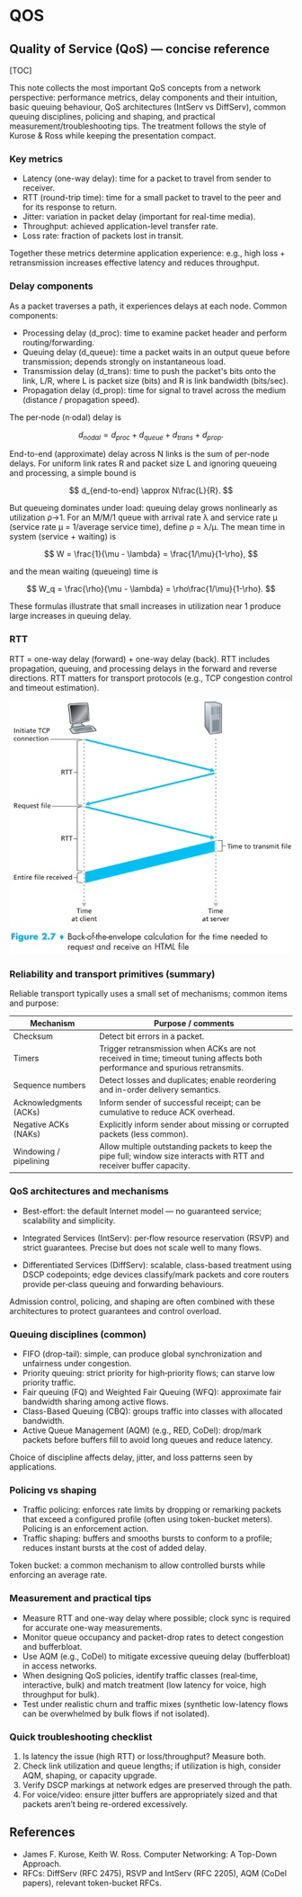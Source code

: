 # QOS

## Quality of Service (QoS) — concise reference

[TOC]

This note collects the most important QoS concepts from a network perspective: performance metrics, delay components and their intuition, basic queuing behaviour, QoS architectures (IntServ vs DiffServ), common queuing disciplines, policing and shaping, and practical measurement/troubleshooting tips. The treatment follows the style of Kurose & Ross while keeping the presentation compact.

### Key metrics

- Latency (one-way delay): time for a packet to travel from sender to receiver.
- RTT (round-trip time): time for a small packet to travel to the peer and for its response to return.
- Jitter: variation in packet delay (important for real-time media).
- Throughput: achieved application-level transfer rate.
- Loss rate: fraction of packets lost in transit.

Together these metrics determine application experience: e.g., high loss + retransmission increases effective latency and reduces throughput.

### Delay components

As a packet traverses a path, it experiences delays at each node. Common components:

- Processing delay (d_proc): time to examine packet header and perform routing/forwarding.
- Queuing delay (d_queue): time a packet waits in an output queue before transmission; depends strongly on instantaneous load.
- Transmission delay (d_trans): time to push the packet's bits onto the link, L/R, where L is packet size (bits) and R is link bandwidth (bits/sec).
- Propagation delay (d_prop): time for signal to travel across the medium (distance / propagation speed).

The per‑node (n·odal) delay is

$$
d_{nodal} = d_{proc} + d_{queue} + d_{trans} + d_{prop}.
$$

End-to-end (approximate) delay across N links is the sum of per-node delays. For uniform link rates R and packet size L and ignoring queueing and processing, a simple bound is

$$
d_{end-to-end} \approx N\frac{L}{R}.
$$

But queueing dominates under load: queuing delay grows nonlinearly as utilization ρ→1. For an M/M/1 queue with arrival rate λ and service rate μ (service rate μ = 1/average service time), define ρ = λ/μ. The mean time in system (service + waiting) is

$$
W = \frac{1}{\mu - \lambda} = \frac{1/\mu}{1-\rho},
$$

and the mean waiting (queueing) time is

$$
W_q = \frac{\rho}{\mu - \lambda} = \rho\frac{1/\mu}{1-\rho}.
$$

These formulas illustrate that small increases in utilization near 1 produce large increases in queuing delay.

### RTT

RTT = one-way delay (forward) + one-way delay (back). RTT includes propagation, queuing, and processing delays in the forward and reverse directions. RTT matters for transport protocols (e.g., TCP congestion control and timeout estimation).

![rtt_example](res/rtt_example.png)

### Reliability and transport primitives (summary)

Reliable transport typically uses a small set of mechanisms; common items and purpose:

| Mechanism | Purpose / comments |
|---|---|
| Checksum | Detect bit errors in a packet. |
| Timers | Trigger retransmission when ACKs are not received in time; timeout tuning affects both performance and spurious retransmits. |
| Sequence numbers | Detect losses and duplicates; enable reordering and in-order delivery semantics. |
| Acknowledgments (ACKs) | Inform sender of successful receipt; can be cumulative to reduce ACK overhead. |
| Negative ACKs (NAKs) | Explicitly inform sender about missing or corrupted packets (less common). |
| Windowing / pipelining | Allow multiple outstanding packets to keep the pipe full; window size interacts with RTT and receiver buffer capacity. |


### QoS architectures and mechanisms

- Best-effort: the default Internet model — no guaranteed service; scalability and simplicity.

- Integrated Services (IntServ): per‑flow resource reservation (RSVP) and strict guarantees. Precise but does not scale well to many flows.

- Differentiated Services (DiffServ): scalable, class-based treatment using DSCP codepoints; edge devices classify/mark packets and core routers provide per‑class queuing and forwarding behaviours.

Admission control, policing, and shaping are often combined with these architectures to protect guarantees and control overload.

### Queuing disciplines (common)

- FIFO (drop-tail): simple, can produce global synchronization and unfairness under congestion.
- Priority queuing: strict priority for high‑priority flows; can starve low priority traffic.
- Fair queuing (FQ) and Weighted Fair Queuing (WFQ): approximate fair bandwidth sharing among active flows.
- Class-Based Queuing (CBQ): groups traffic into classes with allocated bandwidth.
- Active Queue Management (AQM) (e.g., RED, CoDel): drop/mark packets before buffers fill to avoid long queues and reduce latency.

Choice of discipline affects delay, jitter, and loss patterns seen by applications.

### Policing vs shaping

- Traffic policing: enforces rate limits by dropping or remarking packets that exceed a configured profile (often using token-bucket meters). Policing is an enforcement action.
- Traffic shaping: buffers and smooths bursts to conform to a profile; reduces instant bursts at the cost of added delay.

Token bucket: a common mechanism to allow controlled bursts while enforcing an average rate.

### Measurement and practical tips

- Measure RTT and one-way delay where possible; clock sync is required for accurate one-way measurements.
- Monitor queue occupancy and packet-drop rates to detect congestion and bufferbloat.
- Use AQM (e.g., CoDel) to mitigate excessive queuing delay (bufferbloat) in access networks.
- When designing QoS policies, identify traffic classes (real‑time, interactive, bulk) and match treatment (low latency for voice, high throughput for bulk).
- Test under realistic churn and traffic mixes (synthetic low-latency flows can be overwhelmed by bulk flows if not isolated).

### Quick troubleshooting checklist

1. Is latency the issue (high RTT) or loss/throughput? Measure both.
2. Check link utilization and queue lengths; if utilization is high, consider AQM, shaping, or capacity upgrade.
3. Verify DSCP markings at network edges are preserved through the path.
4. For voice/video: ensure jitter buffers are appropriately sized and that packets aren’t being re-ordered excessively.

## References

- James F. Kurose, Keith W. Ross. Computer Networking: A Top-Down Approach.
- RFCs: DiffServ (RFC 2475), RSVP and IntServ (RFC 2205), AQM (CoDel papers), relevant token-bucket RFCs.
